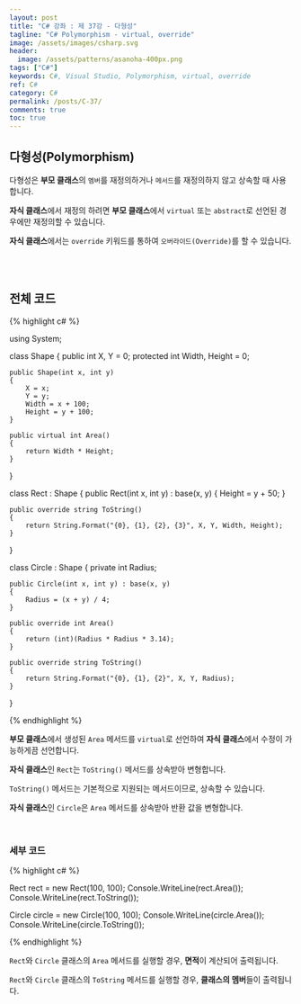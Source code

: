 ```yaml
---
layout: post
title: "C# 강좌 : 제 37강 - 다형성"
tagline: "C# Polymorphism - virtual, override"
image: /assets/images/csharp.svg
header:
  image: /assets/patterns/asanoha-400px.png
tags: ["C#"]
keywords: C#, Visual Studio, Polymorphism, virtual, override
ref: C#
category: C#
permalink: /posts/C-37/
comments: true
toc: true
---
```


## 다형성(Polymorphism)

다형성은 **부모 클래스**의 `멤버`를 재정의하거나 `메서드`를 재정의하지 않고 상속할 때 사용합니다.

**자식 클래스**에서 재정의 하려면 **부모 클래스**에서 `virtual` 또는 `abstract`로 선언된 경우에만 재정의할 수 있습니다.

**자식 클래스**에서는 `override` 키워드를 통하여 `오버라이드(Override)`를 할 수 있습니다.

<br>
<br>

## 전체 코드

{% highlight c# %}

using System;

class Shape
{
    public int X, Y = 0;
    protected int Width, Height = 0;

    public Shape(int x, int y)
    {
        X = x;
        Y = y;
        Width = x + 100;
        Height = y + 100;
    }

    public virtual int Area()
    {
        return Width * Height;
    }
}

class Rect : Shape
{
    public Rect(int x, int y) : base(x, y)
    {
        Height = y + 50;
    }

    public override string ToString()
    {
        return String.Format("{0}, {1}, {2}, {3}", X, Y, Width, Height);
    }
}

class Circle : Shape
{
    private int Radius;

    public Circle(int x, int y) : base(x, y)
    {
        Radius = (x + y) / 4;
    }

    public override int Area()
    {
        return (int)(Radius * Radius * 3.14);
    }

    public override string ToString()
    {
        return String.Format("{0}, {1}, {2}", X, Y, Radius);
    }
}

{% endhighlight %}

**부모 클래스**에서 생성된 `Area` 메서드를 `virtual`로 선언하여 **자식 클래스**에서 수정이 가능하게끔 선언합니다.

**자식 클래스**인 `Rect`는 `ToString()` 메서드를 상속받아 변형합니다.

`ToString()` 메서드는 기본적으로 지원되는 메서드이므로, 상속할 수 있습니다.

**자식 클래스**인 `Circle`은 `Area` 메서드를 상속받아 반환 값을 변형합니다.

<br>

### 세부 코드

{% highlight c# %}

Rect rect = new Rect(100, 100);
Console.WriteLine(rect.Area());
Console.WriteLine(rect.ToString());

Circle circle = new Circle(100, 100);
Console.WriteLine(circle.Area());
Console.WriteLine(circle.ToString());

{% endhighlight %}

`Rect`와 `Circle` 클래스의 `Area` 메서드를 실행할 경우, **면적**이 계산되어 출력됩니다.

`Rect`와 `Circle` 클래스의 `ToString` 메서드를 실행할 경우, **클래스의 멤버**들이 출력됩니다.
